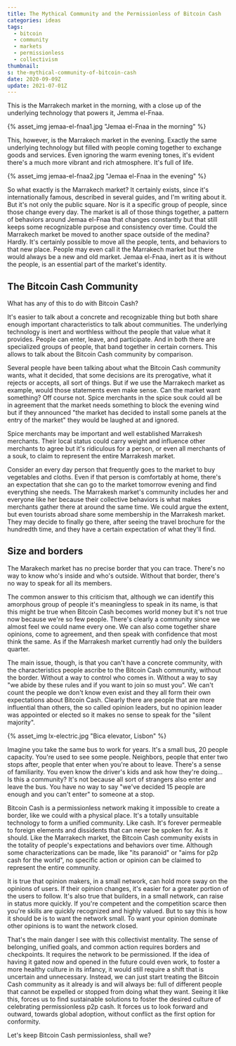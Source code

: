 ```yaml
---
title: The Mythical Community and the Permissionless of Bitcoin Cash
categories: ideas
tags:
  - bitcoin
  - community
  - markets
  - permissionless
  - collectivism
thumbnail:
s: the-mythical-community-of-bitcoin-cash
date: 2020-09-09Z
update: 2021-07-01Z
---
```


This is the Marrakech market in the morning, with a close up of the underlying technology that powers it, Jemma el-Fnaa.

{% asset_img jemaa-el-fnaa1.jpg "Jemaa el-Fnaa in the morning" %}

This, however, is the Marrakech market in the evening. Exactly the same underlying technology but filled with people coming together to exchange goods and services. Even ignoring the warm evening tones, it's evident there's a much more vibrant and rich atmosphere. It's full of life.

{% asset_img jemaa-el-fnaa2.jpg "Jemaa el-Fnaa in the evening" %}

So what exactly is the Marrakech market? It certainly exists, since it's internationally famous, described in several guides, and I'm writing about it. But it's not only the public square. Nor is it a specific group of people, since those change every day. The market is all of those things together, a pattern of behaviors around Jemaa el-Fnaa that changes constantly but that still keeps some recognizable purpose and consistency over time. Could the Marrakech market be moved to another space outside of the medina? Hardly. It's certainly possible to move all the people, tents, and behaviors to that new place. People may even call it the Marrakech market but there would always be a new and old market. Jemaa el-Fnaa, inert as it is without the people, is an essential part of the market's identity.

## The Bitcoin Cash Community

What has any of this to do with Bitcoin Cash?

It's easier to talk about a concrete and recognizable thing but both share enough important characteristics to talk about communities. The underlying technology is inert and worthless without the people that value what it provides. People can enter, leave, and participate. And in both there are specialized groups of people, that band together in certain corners. This allows to talk about the Bitcoin Cash community by comparison.

Several people have been talking about what the Bitcoin Cash community wants, what it decided, that some decisions are its prerogative, what it rejects or accepts, all sort of things. But if we use the Marrakech market as example, would those statements even make sense. Can the market want something? Off course not. Spice merchants in the spice souk could all be in agreement that the market needs something to block the evening wind but if they announced "the market has decided to install some panels at the entry of the market" they would be laughed at and ignored.

Spice merchants may be important and well established Marrakesh merchants. Their local status could carry weight and influence other merchants to agree but it's ridiculous for a person, or even all merchants of a souk, to claim to represent the entire Marrakesh market.

Consider an every day person that frequently goes to the market to buy vegetables and cloths. Even if that person is comfortably at home, there's an expectation that she can go to the market tomorrow evening and find everything she needs. The Marrakesh market's community includes her and everyone like her because their collective behaviors is what makes merchants gather there at around the same time. We could argue the extent, but even tourists abroad share some membership in the Marrakesh market. They may decide to finally go there, after seeing the travel brochure for the hundredth time, and they have a certain expectation of what they'll find.

## Size and borders

The Marakech market has no precise border that you can trace. There's no way to know who's inside and who's outside. Without that border, there's no way to speak for all its members.

The common answer to this criticism that, although we can identify this amorphous group of people it's meaningless to speak in its name, is that this might be true when Bitcoin Cash becomes world money but it's not true now because we're so few people. There's clearly a community since we almost feel we could name every one. We can also come together share opinions, come to agreement, and then speak with confidence that most think the same. As if the Marrakesh market currently had only the builders quarter.

The main issue, though, is that you can't have a concrete community, with the characteristics people ascribe to the Bitcoin Cash community, without the border. Without a way to control who comes in. Without a way to say "we abide by these rules and if you want to join so must you". We can't count the people we don't know even exist and they all form their own expectations about Bitcoin Cash. Clearly there are people that are more influential than others, the so called opinion leaders, but no opinion leader was appointed or elected so it makes no sense to speak for the "silent majority".

{% asset_img lx-electric.jpg "Bica elevator, Lisbon" %}

Imagine you take the same bus to work for years. It's a small bus, 20 people capacity. You're used to see some people. Neighbors, people that enter two stops after, people that enter when you're about to leave. There's a sense of familiarity. You even know the driver's kids and ask how they're doing... Is this a community? It's not because all sort of strangers also enter and leave the bus. You have no way to say "we've decided 15 people are enough and you can't enter" to someone at a stop.

Bitcoin Cash is a permissionless network making it impossible to create a border, like we could with a physical place. It's a totally unsuitable technology to form a unified community. Like cash. It's forever permeable to foreign elements and dissidents that can never be spoken for. As it should. Like the Marrakech market, the Bitcoin Cash community exists in the totality of people's expectations and behaviors over time. Although some characterizations can be made, like "its paranoid" or "aims for p2p cash for the world", no specific action or opinion can be claimed to represent the entire community.

It is true that opinion makers, in a small network, can hold more sway on the opinions of users. If their opinion changes, it's easier for a greater portion of the users to follow. It's also true that builders, in a small network, can raise in status more quickly. If you're competent and the competition scarce then you're skills are quickly recognized and highly valued. But to say this is how it should be is to want the network small. To want your opinion dominate other opinions is to want the network closed.

That's the main danger I see with this collectivist mentality. The sense of belonging, unified goals, and common action requires borders and checkpoints. It requires the network to be permissioned. If the idea of having it gated now and opened in the future could even work, to foster a more healthy culture in its infancy, it would still require a shift that is uncertain and unnecessary. Instead, we can just start treating the Bitcoin Cash community as it already is and will always be: full of different people that cannot be expelled or stopped from doing what they want. Seeing it like this, forces us to find sustainable solutions to foster the desired culture of celebrating permissionless p2p cash. It forces us to look forward and outward, towards global adoption, without conflict as the first option for conformity.

Let's keep Bitcoin Cash permissionless, shall we?
